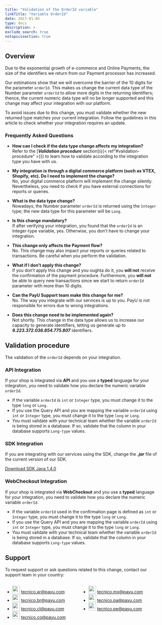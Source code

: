 ```yaml
---
title: "Validation of the OrderId variable"
linkTitle: "Variable OrderId"
date: 2017-01-05
type: docs
description: > 
exclude_search: true
notopicssection: true
---
```


## Overview
Due to the exponential growth of e-commerce and Online Payments, the size of the identifiers we return from our Payment processor has increased.

Our estimations show that we will overcome the barrier of the 10 digits for the parameter `orderId`. This makes us change the current data type of the Number parameter `orderId` to allow more digits in the returning identifiers; thence, the current numeric data type will no be longer supported and this change may affect your integration with our platform.

To avoid issues due to this change, you must validate whether the new returned type matches your current integration. Follow the guidelines in this article to check whether your integration requires an update.

### Frequently Asked Questions

* **How can I check if the data type change affects my integration?**<br>Refer to the [_**Validation procedure**_ section]({{< ref"#validation-procedure" >}}) to learn how to validate according to the integration type you have with us.

* **My integration is through a digital commerce platform (such as VTEX, Shopify, etc). Do I need to implement the change?**<br>No, your digital commerce platform will implement the change silently. Nevertheless, you need to check if you have external connections for reports or queries.

* **What is the data type change?**<br>Nowadays, the Number parameter `orderId` is returned using the `Integer` type; the new data type for this parameter will be `Long`.

* **Is this change mandatory?**<br>If after verifying your integration, you found that the `orderId` is an Integer-type variable, yes. Otherwise, you don't have to change your integration.

* **This change only affects the Payment flow?**<br>No. This change may also impact your reports or queries related to transactions. Be careful when you perform the validation.

* **What if I don't apply this change?**<br>If you don’t apply this change and you oughta do it, you **will not** receive the confirmation of the payment procedure. Furthermore, you **will not** be able to query new transactions since we start to return `orderId` parameter with more than 10 digits. 

* **Can the PayU Support team make this change for me?**<br>No. The way you integrate with our services is up to you. PayU is not responsible for errors due to wrong integrations.

* **Does this change need to be implemented again?**<br>Not shortly. This change in the data type allows us to increase our capacity to generate identifiers, letting us generate up to _**9.223.372.036.854.775.807**_ identifiers.

## Validation procedure
The validation of the `orderId` depends on your integration.

### API Integration
If your shop is integrated via **API** and you use a **typed** language for your integration, you need to validate how you declare the numeric variable `orderId`.

* If the variable `orderId` is `int` or `Integer` type, you must change it to the type `long` or `Long`.
* If you use the Query API and you are mapping the variable `orderId` using `int` or `Integer` type, you must change it to the type `long` or `Long`.
* You must validate with your technical team whether the variable `orderId` is being stored in a database. If so, validate that the column in your database supports `Long-type` values.

### SDK Integration
If you are integrating with our services using the SDK, change the _**.jar**_ file of the current version of our SDK.

<a href="http://developers.payulatam.com/sdk/java/payu-java-sdk-1.4.0.zip" target="_blank" class="payu-btn-green">Download SDK Java 1.4.0</a>

### WebCheckout Integration
If your shop is integrated via **WebCheckout** and you use a **typed** language for your integration, you need to validate how you declare the numeric variable `orderId`.

* If the variable `orderId` used in the confirmation page is defined as `int` or `Integer` type, you must change it to the type `long` or `Long`.
* If you use the Query API and you are mapping the variable `orderId` using `int` or `Integer` type, you must change it to the type `long` or `Long`.
* You must validate with your technical team whether the variable `orderId` is being stored in a database. If so, validate that the column in your database supports `Long-type` values.

## Support
To request support or ask questions related to this change, contact our support team in your country:

<div style="display: flex;">
  <div style="float: left;width: 50%;">
    <ul>
      <li><img src="/assets/Argentina.png" width="25px"/> <a href="tecnico.ar@payu.com">tecnico.ar@payu.com</a></li>
      <li><img src="/assets/Brasil.png" width="25px"/> <a href="tecnico.br@payu.com">tecnico.br@payu.com</a></li>
      <li><img src="/assets/Chile.png" width="25px"/> <a href="tecnico.cl@payu.com">tecnico.cl@payu.com</a></li>
      <li><img src="/assets/Colombia.png" width="25px"/> <a href="tecnico.co@payu.com">tecnico.co@payu.com</a></li>
    </ul>
  </div>
  <div style="float: left;width: 50%;">
    <ul>
      <li><img src="/assets/Mexico.png" width="25px"/> <a href="tecnico.mx@payu.com">tecnico.mx@payu.com</a></li>
      <li><img src="/assets/Panama.png" width="25px"/> <a href="tecnico.pa@payu.com">tecnico.pa@payu.com</a></li>
      <li><img src="/assets/Peru.png" width="25px"/> <a href="tecnico.pe@payu.com">tecnico.pe@payu.com</a></li>
    </ul>
  </div>
</div>